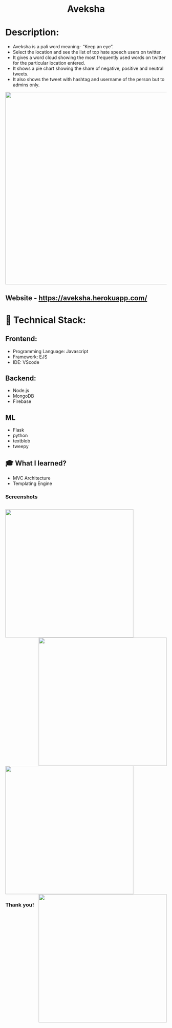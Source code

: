 <h1 align="center">
  Aveksha
</h1>

# Description:
- Aveksha is a pali word meaning- “Keep an eye”.
- Select the location and see the list of top hate speech users on twitter.
- It gives a word cloud showing the most frequently used words on twitter for the particular location entered.
- It shows a pie chart showing the share of negative, positive and neutral tweets.
- It also shows the tweet with hashtag and username of the person but to admins only.



<img src="https://user-images.githubusercontent.com/57831888/109607845-dbc94b80-7b4e-11eb-97f8-91f3a8f16c7e.JPG" width="600px">


## Website - https://aveksha.herokuapp.com/


# 🚀 Technical Stack:

## Frontend:
- Programming Language: Javascript
- Framework: EJS 
- IDE: VScode

## Backend:
- Node.js
- MongoDB
- Firebase

## ML
- Flask
- python
- textblob
- tweepy

## 🎓 What I learned?
- MVC Architecture
- Templating Engine


### Screenshots
<img src="https://user-images.githubusercontent.com/57831888/109607848-dd930f00-7b4e-11eb-9664-038e3d9a9818.JPG" width="400px"   > <img src="https://user-images.githubusercontent.com/57831888/109607849-dd930f00-7b4e-11eb-8488-d10f99443bb0.JPG" width="400px"  align="right" >
---
<img src="https://user-images.githubusercontent.com/57831888/109607850-de2ba580-7b4e-11eb-8935-67f59b880afa.JPG" width="400px"  > <img src="https://user-images.githubusercontent.com/57831888/109607851-de2ba580-7b4e-11eb-8bda-8b884c7d3a03.JPG" width="400px"  align="right" >
---



### Thank you!